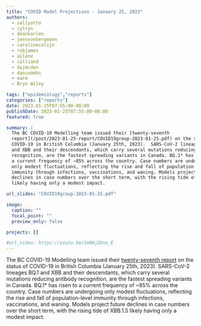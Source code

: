 ```yaml
---
title: "COVID Model Projections - January 25, 2023"
authors:
  - sallyotto
  - cytryn
  - deankarlen
  - jensvonbergmann
  - carolinecolijn
  - robjames
  - ailene
  - colliand
  - dajmcdon
  - dancoombs
  - eare
  - Bryn Wiley

tags: ["epidemiology","reports"]
categories: ["reports"]
date: 2023-01-25T07:55:00-08:00
publishDate: 2023-01-25T07:55:00-08:00
featured: true

summary: |
  The BC COVID-19 Modelling team issued their [twenty-seventh
  report](/post/2023-01-25-report/COVID19group-2023-01-25.pdf) on the status of
  COVID-19 in British Columbia (January 25th, 2023).  SARS-CoV-2 lineages BQ.1
  and XBB and their descendants, which carry several mutations reducing antibody
  recognition, are the fastest spreading variants in Canada. BQ.1* has risen to
  a current frequency of ~85% across the country. Case numbers are undergoing
  only modest fluctuations, reflecting the rise and fall of population-level
  immunity through infections, vaccinations, and waning. Models project future
  declines in case numbers over the short term, with the rising tide of XBB.1.5
  likely having only a modest impact.

url_slides: "COVID19group-2023-01-25.pdf"

image:
  caption: ""
  focal_point: ""
  preview_only: false

projects: []

#url_video: https://youtu.be/1mR8jZUne_E
---
```

The BC COVID-19 Modelling team issued their [twenty-seventh
report](/post/2023-01-25-report/COVID19group-2023-01-25.pdf) on the status of
COVID-19 in British Columbia (January 25th, 2023).  SARS-CoV-2 lineages BQ.1 and
XBB and their descendants, which carry several mutations reducing antibody
recognition, are the fastest spreading variants in Canada. BQ.1* has risen to a
current frequency of ~85% across the country. Case numbers are undergoing only
modest fluctuations, reflecting the rise and fall of population-level immunity
through infections, vaccinations, and waning. Models project future declines in
case numbers over the short term, with the rising tide of XBB.1.5 likely having
only a modest impact.
